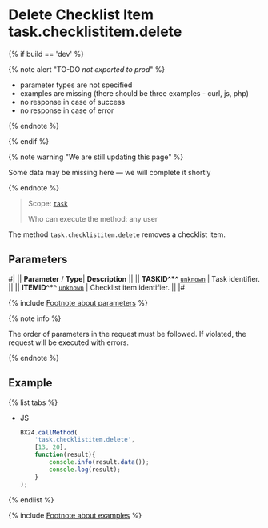 # Delete Checklist Item task.checklistitem.delete

{% if build == 'dev' %}

{% note alert "TO-DO _not exported to prod_" %}

- parameter types are not specified
- examples are missing (there should be three examples - curl, js, php)
- no response in case of success
- no response in case of error

{% endnote %}

{% endif %}

{% note warning "We are still updating this page" %}

Some data may be missing here — we will complete it shortly

{% endnote %}

> Scope: [`task`](../../scopes/permissions.md)
>
> Who can execute the method: any user

The method `task.checklistitem.delete` removes a checklist item.

## Parameters

#|
|| **Parameter** / **Type**| **Description** ||
|| **TASKID^*^**
[`unknown`](../../data-types.md) | Task identifier. ||
|| **ITEMID^*^**
[`unknown`](../../data-types.md) | Checklist item identifier. ||
|#

{% include [Footnote about parameters](../../../_includes/required.md) %}

{% note info %}

The order of parameters in the request must be followed. If violated, the request will be executed with errors.

{% endnote %}

## Example

{% list tabs %}

- JS

    ```js
    BX24.callMethod(
        'task.checklistitem.delete',
        [13, 20],
        function(result){
            console.info(result.data());
            console.log(result);
        }
    );
    ```

{% endlist %}

{% include [Footnote about examples](../../../_includes/examples.md) %}